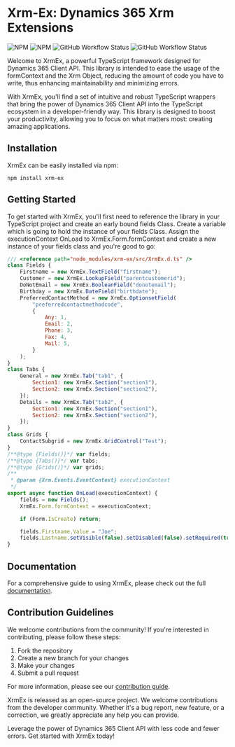 # Xrm-Ex: Dynamics 365 Xrm Extensions

![NPM](https://img.shields.io/npm/l/xrm-ex)
![NPM](https://img.shields.io/npm/v/xrm-ex)
![GitHub Workflow Status](https://github.com/AhashSritharan/Xrm-Ex/actions/workflows/XrmEx.yml/badge.svg?branch%253Dmain)
![GitHub Workflow Status](https://github.com/AhashSritharan/Xrm-Ex/actions/workflows/playwright.yml/badge.svg?branch%253Dmain)


Welcome to XrmEx, a powerful TypeScript framework designed for Dynamics 365 Client API. This library is intended to ease the usage of the formContext and the Xrm Object, reducing the amount of code you have to write, thus enhancing maintainability and minimizing errors.

With XrmEx, you'll find a set of intuitive and robust TypeScript wrappers that bring the power of Dynamics 365 Client API into the TypeScript ecosystem in a developer-friendly way. This library is designed to boost your productivity, allowing you to focus on what matters most: creating amazing applications.

## Installation
XrmEx can be easily installed via npm:
```shell
npm install xrm-ex
```

## Getting Started
To get started with XrmEx, you'll first need to reference the library in your TypeScript project and create an early bound fields Class.
Create a variable which is going to hold the instance of your fields Class.
Assign the executionContext OnLoad to XrmEx.Form.formContext and create a new instance of your fields class and you're good to go:

```js
/// <reference path="node_modules/xrm-ex/src/XrmEx.d.ts" />
class Fields {
    Firstname = new XrmEx.TextField("firstname");
    Customer = new XrmEx.LookupField("parentcustomerid");
    DoNotEmail = new XrmEx.BooleanField("donotemail");
    Birthday = new XrmEx.DateField("birthdate");
    PreferredContactMethod = new XrmEx.OptionsetField(
        "preferredcontactmethodcode",
        {
            Any: 1,
            Email: 2,
            Phone: 3,
            Fax: 4,
            Mail: 5,
        }
    );
}
class Tabs {
    General = new XrmEx.Tab("tab1", {
        Section1: new XrmEx.Section("section1"),
        Section2: new XrmEx.Section("section2"),
    });
    Details = new XrmEx.Tab("tab2", {
        Section1: new XrmEx.Section("section1"),
        Section2: new XrmEx.Section("section2"),
    });
}
class Grids {
    ContactSubgrid = new XrmEx.GridControl("Test");
}
/**@type {Fields()}*/ var fields;
/**@type {Tabs()}*/ var tabs;
/**@type {Grids()}*/ var grids;
/**
 * @param {Xrm.Events.EventContext} executionContext 
 */
export async function OnLoad(executionContext) {
    fields = new Fields();
    XrmEx.Form.formContext = executionContext;

    if (Form.IsCreate) return;

    fields.Firstname.Value = "Joe";
    fields.Lastname.setVisible(false).setDisabled(false).setRequired(true);
}
```

## Documentation
For a comprehensive guide to using XrmEx, please check out the full [documentation](https://github.com/AhashSritharan/Xrm-Ex/blob/main/docs/modules/XrmEx.md).

## Contribution Guidelines

We welcome contributions from the community! If you're interested in contributing, please follow these steps:

1.  Fork the repository
2.  Create a new branch for your changes
3.  Make your changes
4.  Submit a pull request

For more information, please see our [contribution guide](https://github.com/AhashSritharan/Xrm-Ex/blob/main/CONTRIBUTING.md).

XrmEx is released as an open-source project. We welcome contributions from the developer community. Whether it's a bug report, new feature, or a correction, we greatly appreciate any help you can provide.

Leverage the power of Dynamics 365 Client API with less code and fewer errors. Get started with XrmEx today!